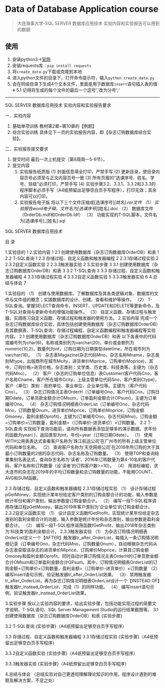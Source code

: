 # Data of Database Application course

>    大连海事大学-SQL SERVER 数据库应用技术 实验内容和实验报告可以用到的数据

## 使用

1.  安装python3→[官网](https://www.python.org/downloads/)
2.  安装requests库：`pip install requests`
3.  将`create_data.py`下载或克隆到本地
4.  进入python文件的目录下，打开命令提示符，输入`python create_data.py `
5.  会在同级目录下生成4个文本文件，里面是用于数据库`insert`语句插入表的值
		※ 5.1 记得将生成的每个文件的最后一个逗号','改为分号';'





---

SQL SERVER 数据库应用技术
实验内容和实验报告要求


一．实验内容
1.	基础单项训练
教材第2章~第10章的【例题】
2.	综合实验训练
具体见下一页的实验报告内容，即【杂志订购数据库综合实验】。

二．实验报告提交要求
1.	提交时间
最后一次上机提交（第8周周一5-6节）。
2.	提交内容
	1)	实验报告纸质版
	(1)	封面信息填全打印，严禁手写
	(2)	更新目录，使目录内容页号必须至与正文内容页号一致
	(3)	所有页眉的“选课序号、姓名、学号、班级”必须打印，严禁手写
	(4)	实验步骤3.2、3.3.1、3.3.2和3.3.3的程序脚本必须手写（A4纸预留出足够空白页手写程序），打印无效；其余内容可以打印。
	2)	实验报告电子版
将以下三个文件压缩成[选课序号]_[姓名].rar文件
	（1）	实验报告word电子稿，文件名为[选课序号]_[姓名].doc
	（2）	数据库文件（OrderDb.mdf和OrderDb.ldf）
	（3）	功能实现的T-SQL脚本，文件名为[选课序号]_[姓名].sql


SQL SERVER 数据库应用技术

目    录

1.实验目的	1
2.实验内容	1
2.1 创建使用数据库（杂志订购数据库OrderDB）和表	1
2.2 T-SQL查询	1
2.3 存储过程、自定义函数和触发器编程	2
2.3.1存储过程实验	2
2.3.2自定义函数实验	2
2.3.3触发器实验	2
3.实验步骤	3
3.1 创建使用数据库（杂志订购数据库OrderDB）和表	3
3.2 T-SQL查询	3
3.3 存储过程、自定义函数和触发器编程	4
3.3.1存储过程实验	4
3.3.2自定义函数实验	5
3.3.3触发器实验	6
4.总结与体会	7



1.实验目的
（1）	创建与使用数据库。了解数据库及其各类逻辑对象、数据库的文件与文件组的概念；实践数据库的设计、创建、查看和维护等操作。
（2）	T-SQL查询。掌握SELECT查询命令，INSERT、UPDATE和DELETE等更新命令，及T-SQL对查询与更新命令的增强功能操作。
（3）	自定义函数、存储过程与触发器。实践练习自定义函数、存储过程和触发器的使用方法。
2.实验内容
完成一个杂志订购数据库综合实验，具体包括创建使用数据库（杂志订购数据库OrderDB）及其数据表、T-SQL查询、存储过程编程、自定义函数编程和触发器编程等实验内容。
2.1 创建使用数据库（杂志订购数据库OrderDB）和表
以下各表中的代码或编号列为char(6)，名称或类别列为varchar(20)，单价或金额列为numeric(10,2)，数量列为int，订购日期为日期类型datetime，所在城市列为varchar(16)。
（1）	杂志表Magazine(杂志代码Mno，杂志名称Mname，杂志类别Mtype，出版商所在城市Mcity，进货单价Miprice，订购单价Moprice)，其中，订购价格>进货价格，杂志类别：文学类、历史类、科技类等。主键为（杂志代码Mno）。
（2）	客户（杂志的订购单位信息）表Customer(客户代码Cno，客户名称Cname，客户所在城市Ccity，上级主管单位代码Sno，客户类别Ctype)，客户（单位）类别：政府单位、事业单位、企业单位等。主键为（客户代码Cno）。
（3）	杂志订购情况主表OrderH（订单编号Ono，客户代码Cno，订购日期Odate，订单货款金额合计OMsum，订单盈利金额合计OPsum)，主键为订单编号Ono。
（4）	杂志订购情况明细表OrderList（订单编号Ono，杂志代码Mno，订购数量Onum，进货单价Miprice，订购单价Moprice，订购金额Omoney，盈利金额Oprofit)，主键为(订单编号Ono，杂志代码Mno)，订购金额=订购单价×订购数量，盈利金额=（订购单价-进货单价）×订购数量。
2.2 T-SQL查询
实现如下查询功能前，请向所有数据表添加足够多的演示数据。求年份的函数为year( )，返回类型为int，年份=year（订购日期Odate）。
（1）	使用WITH公用表表达式查看客户名称为’珠江航运公司’在广州市的所有上级主管单位代码和单位名称。
（2）	查询客户名称为’天空网络公司’在2016年所订购的大于其最小订购数量的2倍的杂志代码、杂志名称及订购数量。
（3）	使用TOP和查询结果集别名表达式，查询杂志名称为’读者’、2016年订购数量为第4-10名的客户代码、客户名称和订购数量（设’读者’的订购客户数>=10）。 
（4）	用游标编程，求大连市的杂志在2019年的平均订购数量和总订购数量的功能，不能用COUNT、AVG和SUM函数。

2.3 存储过程、自定义函数和触发器编程
2.3.1存储过程实验
（1）	设计存储过程pGetMoney，实现统计某年份给定客户类别的订购金额合计的功能，输入参数是统计年份和客户类别，输出参数是订购金额合计。
（2）	编写一段T-SQL程序调用存储过程pGetMoney，输出2019年客户类别为’企业单位’的订购金额合计。
2.3.2自定义函数实验
（1）	设计自定义函数fGetProfit，实现统计某年份给定杂志类别的盈利金额合计的功能，输入参数是统计年份和杂志类别，输出参数是盈利金额合计。
（2）	编写一段T-SQL程序调用函数fGetProfit，输出2018年杂志类别为’科技类’的盈利金额合计。
2.3.3触发器实验
（1）	为杂志订购情况明细表OrderList定义一个【AFTER】触发器tr_after_OrderList，每插入一条订购情况明细记录（订单编号Ono，杂志代码Mno，订购数量Onum），自动根据杂志代码从杂志表获取该杂志的进货单价Miprice、订购单价Moprice，计算其订购金额Omoney和盈利金额Oprofit，同时自动计算订购情况主表OrderH的订单货款金额合计OMsum和订单盈利金额合计OPsum。其中，订购情况明细表OrderList的订购金额=订购单价×订购数量，盈利金额=（订购单价-进货单价）×订购数量
（2）	编写insert语句示例，验证触发器tr_after_OrderList效果。
（3）	禁用触发器tr_after_OrderList，再为杂志订购情况明细表OrderList设计一个【INSTEAD OF】触发器tr_instead_OrderList，完成（1）的同样功能。
（4）	编写insert语句示例，验证触发器tr_instead_OrderList效果。

3.实验步骤
按以上实验内容的要求，给出实验步骤，包括功能实现过程的简要文字说明、T-SQL语句、SQL Server Management Studio的运行结果截图等。
3.1 创建使用数据库（杂志订购数据库OrderDB）和表
{实验步骤}

3.2 T-SQL查询
{实验步骤}（A4纸预留出足够空白页手写程序）




3.3 存储过程、自定义函数和触发器编程
3.3.1存储过程实验
{实验步骤}（A4纸预留出足够空白页手写程序）

 

3.3.2自定义函数实验
{实验步骤}（A4纸预留出足够空白页手写程序）


3.3.3触发器实验
{实验步骤}（A4纸预留出足够空白页手写程序）

4.总结与体会
（总结实验对自己更透彻理解理论知识的作用，程序设计遇到的难题及解决方案，不足之处）